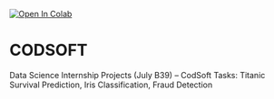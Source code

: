 [![Open In Colab](https://colab.research.google.com/assets/colab-badge.svg)](https://colab.research.google.com/github/Pushpak-bhalavi/CODSOFT/blob/main/Notebook/titanic_prediction.ipynb)



# CODSOFT
Data Science Internship Projects (July B39) – CodSoft   Tasks: Titanic Survival Prediction, Iris Classification, Fraud Detection
